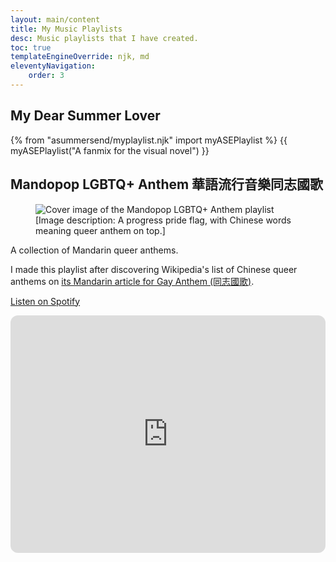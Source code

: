 ```yaml
---
layout: main/content
title: My Music Playlists
desc: Music playlists that I have created.
toc: true
templateEngineOverride: njk, md
eleventyNavigation:
    order: 3
---
```

## My Dear Summer Lover

{% from "asummersend/myplaylist.njk" import myASEPlaylist %}
{{ myASEPlaylist("A fanmix for the visual novel") }}

## Mandopop LGBTQ+ Anthem 華語流行音樂同志國歌

<figure>
    <img src="/assets/projects/playlists/Mandopop-LGBTQ+-Anthem-Cover.png" alt="Cover image of the Mandopop LGBTQ+ Anthem playlist">
    <figcaption>
        [Image description: A progress pride flag, with Chinese words meaning queer anthem on top.]
    </figcaption>
</figure>

A collection of Mandarin queer anthems.

I made this playlist after discovering Wikipedia's list of Chinese queer anthems on [its Mandarin article for Gay Anthem (同志國歌)](https://zh.wikipedia.org/wiki/%E5%90%8C%E5%BF%97%E5%9C%8B%E6%AD%8C#%E8%8F%AF%E8%AA%9E).

<a class="link-btn" href="https://open.spotify.com/playlist/5JXAUPZkmv1cFScAfhOkXh" target="_blank">Listen on Spotify</a>

<iframe style="border-radius:12px" src="https://open.spotify.com/embed/playlist/5JXAUPZkmv1cFScAfhOkXh?utm_source=generator" width="100%" height="380" frameBorder="0" allowfullscreen="" allow="autoplay; clipboard-write; encrypted-media; fullscreen; picture-in-picture" loading="lazy"></iframe>
